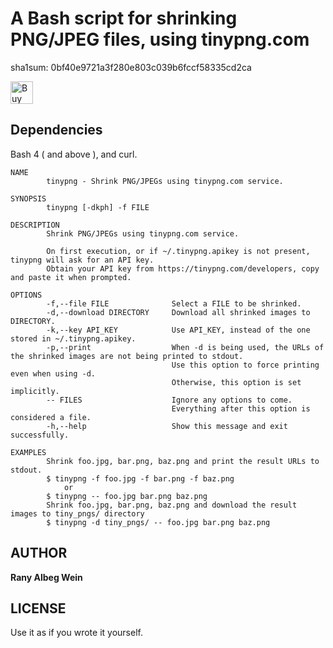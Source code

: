 A Bash script for shrinking PNG/JPEG files, using tinypng.com
===================

sha1sum: 0bf40e9721a3f280e803c039b6fccf58335cd2ca

<a href='https://ko-fi.com/E1E0B4X4' target='_blank'><img height='36' style='border:0px;height:36px;' src='https://az743702.vo.msecnd.net/cdn/kofi1.png?v=0' border='0' alt='Buy Me a Coffee at ko-fi.com' /></a>

Dependencies
------------
Bash 4 ( and above ), and curl.

```
NAME
        tinypng - Shrink PNG/JPEGs using tinypng.com service.

SYNOPSIS
        tinypng [-dkph] -f FILE

DESCRIPTION
        Shrink PNG/JPEGs using tinypng.com service.
        
        On first execution, or if ~/.tinypng.apikey is not present, tinypng will ask for an API key.
        Obtain your API key from https://tinypng.com/developers, copy and paste it when prompted.

OPTIONS
        -f,--file FILE              Select a FILE to be shrinked.
        -d,--download DIRECTORY     Download all shrinked images to DIRECTORY.
        -k,--key API_KEY            Use API_KEY, instead of the one stored in ~/.tinypng.apikey.
        -p,--print                  When -d is being used, the URLs of the shrinked images are not being printed to stdout.
                                    Use this option to force printing even when using -d.
                                    Otherwise, this option is set implicitly.
        -- FILES                    Ignore any options to come.
                                    Everything after this option is considered a file.
        -h,--help                   Show this message and exit successfully.
            
EXAMPLES
        Shrink foo.jpg, bar.png, baz.png and print the result URLs to stdout.
        $ tinypng -f foo.jpg -f bar.png -f baz.png
            or
        $ tinypng -- foo.jpg bar.png baz.png
        Shrink foo.jpg, bar.png, baz.png and download the result images to tiny_pngs/ directory
        $ tinypng -d tiny_pngs/ -- foo.jpg bar.png baz.png
```

AUTHOR
-------

**Rany Albeg Wein**


LICENSE
--------
Use it as if you wrote it yourself.
